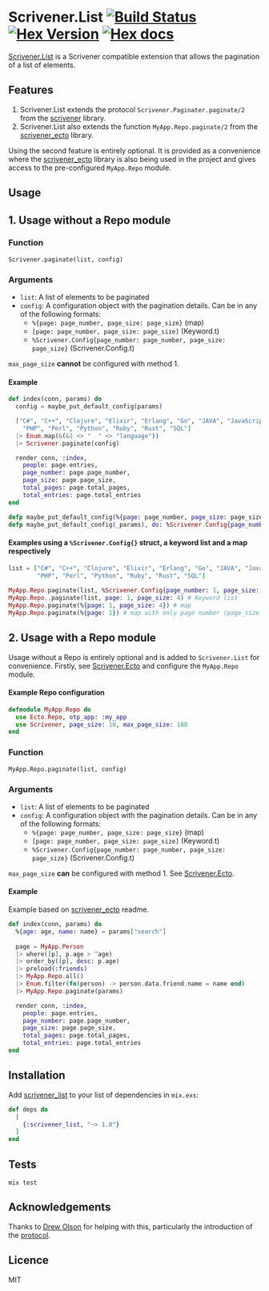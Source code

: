 # Scrivener.List [![Build Status](https://travis-ci.org/stephenmoloney/scrivener_list.svg)](https://travis-ci.org/stephenmoloney/scrivener_list) [![Hex Version](http://img.shields.io/hexpm/v/scrivener_list.svg?style=flat)](https://hex.pm/packages/scrivener_list) [![Hex docs](http://img.shields.io/badge/hex.pm-docs-green.svg?style=flat)](https://hexdocs.pm/scrivener_list)

[Scrivener.List](https://hex.pm/packages/scrivener_list) is a Scrivener compatible extension that
allows the pagination of a list of elements.

## Features 

  1. Scrivener.List extends the protocol `Scrivener.Paginater.paginate/2` from the [scrivener](https://github.com/drewolson/scrivener) library.
  2. Scrivener.List also extends the function `MyApp.Repo.paginate/2` from the [scrivener_ecto](https://github.com/drewolson/scrivener_ecto) library.
    
Using the second feature is entirely optional. It is provided as a convenience where the [scrivener_ecto](https://github.com/drewolson/scrivener_ecto) 
library is also being used in the project and gives access to the pre-configured `MyApp.Repo` module.


## Usage

## 1. Usage without a Repo module 


### Function 

```Scrivener.paginate(list, config)```

### Arguments

- ```list```: A list of elements to be paginated
- ```config```: A configuration object with the pagination details. Can be in any of the following formats:
     - ```%{page: page_number, page_size: page_size}``` (map)
     - ```[page: page_number, page_size: page_size]``` (Keyword.t)
     - ```%Scrivener.Config{page_number: page_number, page_size: page_size}``` (Scrivener.Config.t)

`max_page_size` **cannot** be configured with method 1.

#### Example

```elixir
def index(conn, params) do
  config = maybe_put_default_config(params)

  ["C#", "C++", "Clojure", "Elixir", "Erlang", "Go", "JAVA", "JavaScript", "Lisp",
    "PHP", "Perl", "Python", "Ruby", "Rust", "SQL"]
  |> Enum.map(&(&1 <> "  " <> "language"))
  |> Scrivener.paginate(config)

  render conn, :index,
    people: page.entries,
    page_number: page.page_number,
    page_size: page.page_size,
    total_pages: page.total_pages,
    total_entries: page.total_entries
end

defp maybe_put_default_config(%{page: page_number, page_size: page_size} = params), do: params
defp maybe_put_default_config(_params), do: %Scrivener.Config{page_number: 1, page_size: 10}
```

#### Examples using a `%Scrivener.Config{}` struct, a keyword list and a map respectively

```elixir  
list = ["C#", "C++", "Clojure", "Elixir", "Erlang", "Go", "JAVA", "JavaScript", "Lisp",
        "PHP", "Perl", "Python", "Ruby", "Rust", "SQL"]
        
MyApp.Repo.paginate(list, %Scrivener.Config{page_number: 1, page_size: 4}) # %Scrivener.Config{}
MyApp.Repo..paginate(list, page: 1, page_size: 4) # keyword list
MyApp.Repo.paginate(%{page: 1, page_size: 4}) # map
MyApp.Repo.paginate(%{page: 1}) # map with only page number (page_size defaults to 10)
```


## 2. Usage with a Repo module

Usage without a Repo is entirely optional and is added to `Scrivener.List` for convenience. 
Firstly, see [Scrivener.Ecto](https://github.com/drewolson/scrivener_ecto) and configure the `MyApp.Repo` module.

#### Example Repo configuration

```elixir
defmodule MyApp.Repo do
  use Ecto.Repo, otp_app: :my_app
  use Scrivener, page_size: 10, max_page_size: 100
end
```

### Function 

```MyApp.Repo.paginate(list, config)```

### Arguments

- ```list```: A list of elements to be paginated
- ```config```: A configuration object with the pagination details. Can be in any of the following formats:
     - ```%{page: page_number, page_size: page_size}``` (map)
     - ```[page: page_number, page_size: page_size]``` (Keyword.t)
     - ```%Scrivener.Config{page_number: page_number, page_size: page_size}``` (Scrivener.Config.t)

`max_page_size` **can** be configured with method 1. See [Scrivener.Ecto](https://github.com/drewolson/scrivener_ecto).

#### Example

Example based on [scrivener_ecto](https://github.com/drewolson/scrivener_ecto) readme.


```elixir
def index(conn, params) do
  %{age: age, name: name} = params["search"] 
  
  page = MyApp.Person
  |> where([p], p.age > ^age)
  |> order_by([p], desc: p.age)
  |> preload(:friends)
  |> MyApp.Repo.all()
  |> Enum.filter(fn(person) -> person.data.friend.name = name end)
  |> MyApp.Repo.paginate(params)

  render conn, :index,
    people: page.entries,
    page_number: page.page_number,
    page_size: page.page_size,
    total_pages: page.total_pages,
    total_entries: page.total_entries
end
```


## Installation

Add [scrivener_list](https://hex.pm/packages/scrivener_list) to your list of dependencies in `mix.exs`:

```elixir
def deps do
  [
    {:scrivener_list, "~> 1.0"}
  ]
end
```


## Tests

```shell
mix test
```


## Acknowledgements

Thanks to [Drew Olson](https://github.com/drewolson) for helping with this, particularly the introduction of the [protocol](http://blog.drewolson.org/extensible-design-with-protocols/).


## Licence

MIT
